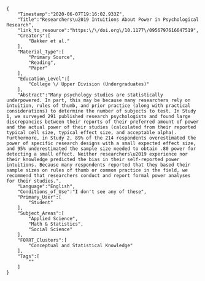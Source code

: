 
    {
        "Timestamp":"2020-06-07T19:16:02.933Z",
        "Title":"Researchers\u2019 Intuitions About Power in Psychological Research",
        "link_to_resource":"https:\/\/doi.org\/10.1177\/0956797616647519",
        "Creators":[
            "Bakker et al."
        ],
        "Material_Type":[
            "Primary Source",
            "Reading",
            "Paper"
        ],
        "Education_Level":[
            "College \/ Upper Division (Undergraduates)"
        ],
        "Abstract":"Many psychology studies are statistically underpowered. In part, this may be because many researchers rely on intuition, rules of thumb, and prior practice (along with practical considerations) to determine the number of subjects to test. In Study 1, we surveyed 291 published research psychologists and found large discrepancies between their reports of their preferred amount of power and the actual power of their studies (calculated from their reported typical cell size, typical effect size, and acceptable alpha). Furthermore, in Study 2, 89% of the 214 respondents overestimated the power of specific research designs with a small expected effect size, and 95% underestimated the sample size needed to obtain .80 power for detecting a small effect. Neither researchers\u2019 experience nor their knowledge predicted the bias in their self-reported power intuitions. Because many respondents reported that they based their sample sizes on rules of thumb or common practice in the field, we recommend that researchers conduct and report formal power analyses for their studies.",
        "Language":"English",
        "Conditions_of_Use":"I don't see any of these",
        "Primary_User":[
            "Student"
        ],
        "Subject_Areas":[
            "Applied Science",
            "Math & Statistics",
            "Social Science"
        ],
        "FORRT_Clusters":[
            "Conceptual and Statistical Knowledge"
        ],
        "Tags":[
            ""
        ]
    }

